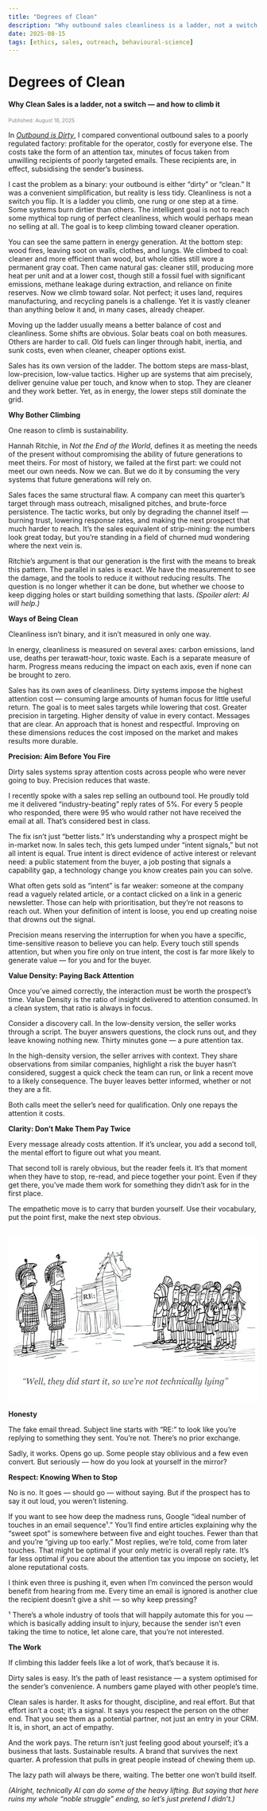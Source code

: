 ```yaml
---
title: "Degrees of Clean"
description: "Why outbound sales cleanliness is a ladder, not a switch — and how to climb it."
date: 2025-08-15
tags: [ethics, sales, outreach, behavioural-science]
---
```


# Degrees of Clean

**Why Clean Sales is a ladder, not a switch — and how to climb it**

<span style="font-size: 0.65rem; color: #888;">Published: August 18, 2025</span>


In [*Outbound is Dirty*](https://cleanoutbound.com/posts/outbound-is-dirty/), I compared conventional outbound sales to a poorly regulated factory: profitable for the operator, costly for everyone else. The costs take the form of an attention tax, minutes of focus taken from unwilling recipients of poorly targeted emails. These recipients are, in effect, subsidising the sender’s business.

I cast the problem as a binary: your outbound is either “dirty” or “clean.” It was a convenient simplification, but reality is less tidy. Cleanliness is not a switch you flip. It is a ladder you climb, one rung or one step at a time. Some systems burn dirtier than others. The intelligent goal is not to reach some mythical top rung of perfect cleanliness, which would perhaps mean no selling at all. The goal is to keep climbing toward cleaner operation.

You can see the same pattern in energy generation. At the bottom step: wood fires, leaving soot on walls, clothes, and lungs. We climbed to coal: cleaner and more efficient than wood, but whole cities still wore a permanent gray coat. Then came natural gas: cleaner still, producing more heat per unit and at a lower cost, though still a fossil fuel with significant emissions, methane leakage during extraction, and reliance on finite reserves. Now we climb toward solar. Not perfect; it uses land, requires manufacturing, and recycling panels is a challenge. Yet it is vastly cleaner than anything below it and, in many cases, already cheaper.

Moving up the ladder usually means a better balance of cost and cleanliness. Some shifts are obvious. Solar beats coal on both measures. Others are harder to call. Old fuels can linger through habit, inertia, and sunk costs, even when cleaner, cheaper options exist.

Sales has its own version of the ladder. The bottom steps are mass-blast, low-precision, low-value tactics. Higher up are systems that aim precisely, deliver genuine value per touch, and know when to stop. They are cleaner and they work better. Yet, as in energy, the lower steps still dominate the grid.

**Why Bother Climbing**

One reason to climb is sustainability.

Hannah Ritchie, in *Not the End of the World*, defines it as meeting the needs of the present without compromising the ability of future generations to meet theirs. For most of history, we failed at the first part: we could not meet our own needs. Now we can. But we do it by consuming the very systems that future generations will rely on.

Sales faces the same structural flaw. A company can meet this quarter’s target through mass outreach, misaligned pitches, and brute-force persistence. The tactic works, but only by degrading the channel itself — burning trust, lowering response rates, and making the next prospect that much harder to reach. It’s the sales equivalent of strip-mining: the numbers look great today, but you’re standing in a field of churned mud wondering where the next vein is.

Ritchie’s argument is that our generation is the first with the means to break this pattern. The parallel in sales is exact. We have the measurement to see the damage, and the tools to reduce it without reducing results. The question is no longer whether it can be done, but whether we choose to keep digging holes or start building something that lasts. *(Spoiler alert: AI will help.)*

**Ways of Being Clean**

Cleanliness isn’t binary, and it isn’t measured in only one way.

In energy, cleanliness is measured on several axes: carbon emissions, land use, deaths per terawatt-hour, toxic waste. Each is a separate measure of harm. Progress means reducing the impact on each axis, even if none can be brought to zero.

Sales has its own axes of cleanliness. Dirty systems impose the highest attention cost — consuming large amounts of human focus for little useful return. The goal is to meet sales targets while lowering that cost. Greater precision in targeting. Higher density of value in every contact. Messages that are clear. An approach that is honest and respectful. Improving on these dimensions reduces the cost imposed on the market and makes results more durable.

**Precision: Aim Before You Fire**

Dirty sales systems spray attention costs across people who were never going to buy. Precision reduces that waste.

I recently spoke with a sales rep selling an outbound tool. He proudly told me it delivered “industry-beating” reply rates of 5%. For every 5 people who responded, there were 95 who would rather not have received the email at all. That’s considered best in class.

The fix isn’t just “better lists.” It’s understanding why a prospect might be in-market now. In sales tech, this gets lumped under “intent signals,” but not all intent is equal. True intent is direct evidence of active interest or relevant need: a public statement from the buyer, a job posting that signals a capability gap, a technology change you know creates pain you can solve.

What often gets sold as “intent” is far weaker: someone at the company read a vaguely related article, or a contact clicked on a link in a generic newsletter. Those can help with prioritisation, but they’re not reasons to reach out. When your definition of intent is loose, you end up creating noise that drowns out the signal.

Precision means reserving the interruption for when you have a specific, time-sensitive reason to believe you can help. Every touch still spends attention, but when you fire only on true intent, the cost is far more likely to generate value — for you and for the buyer.

**Value Density: Paying Back Attention**

Once you’ve aimed correctly, the interaction must be worth the prospect’s time. Value Density is the ratio of insight delivered to attention consumed. In a clean system, that ratio is always in focus.

Consider a discovery call. In the low-density version, the seller works through a script. The buyer answers questions, the clock runs out, and they leave knowing nothing new. Thirty minutes gone — a pure attention tax.

In the high-density version, the seller arrives with context. They share observations from similar companies, highlight a risk the buyer hasn’t considered, suggest a quick check the team can run, or link a recent move to a likely consequence. The buyer leaves better informed, whether or not they are a fit.

Both calls meet the seller’s need for qualification. Only one repays the attention it costs.

**Clarity: Don’t Make Them Pay Twice**

Every message already costs attention. If it’s unclear, you add a second toll, the mental effort to figure out what you meant.

That second toll is rarely obvious, but the reader feels it. It’s that moment when they have to stop, re-read, and piece together your point. Even if they get there, you’ve made them work for something they didn’t ask for in the first place.

The empathetic move is to carry that burden yourself. Use their vocabulary, put the point first, make the next step obvious.

<div style="text-align: center; margin: 2rem 0 0.5rem 0;">
  <img src="../../assets/trojans.png" alt="Illustration of the Trojan Horse as a metaphor for deceptive sales tactics" style="max-width: 100%; height: auto;">
</div>

**Honesty**

The fake email thread. Subject line starts with “RE:” to look like you’re replying to something they sent. You’re not. There’s no prior exchange.

Sadly, it works. Opens go up. Some people stay oblivious and a few even convert. But seriously — how do you look at yourself in the mirror?

**Respect: Knowing When to Stop**

No is no. It goes — should go — without saying. But if the prospect has to say it out loud, you weren’t listening.

If you want to see how deep the madness runs, Google “ideal number of touches in an email sequence¹.” You’ll find entire articles explaining why the “sweet spot” is somewhere between five and eight touches. Fewer than that and you’re “giving up too early.” Most replies, we’re told, come from later touches. That might be optimal if your only metric is overall reply rate. It’s far less optimal if you care about the attention tax you impose on society, let alone reputational costs.

I think even three is pushing it, even when I’m convinced the person would benefit from hearing from me. Every time an email is ignored is another clue the recipient doesn’t give a shit — so why keep pressing?

¹ There’s a whole industry of tools that will happily automate this for you — which is basically adding insult to injury, because the sender isn’t even taking the time to notice, let alone care, that you’re not interested.

**The Work**

If climbing this ladder feels like a lot of work, that’s because it is.

Dirty sales is easy. It’s the path of least resistance — a system optimised for the sender’s convenience. A numbers game played with other people’s time.

Clean sales is harder. It asks for thought, discipline, and real effort. But that effort isn’t a cost; it’s a signal. It says you respect the person on the other end. That you see them as a potential partner, not just an entry in your CRM. It is, in short, an act of empathy.

And the work pays. The return isn’t just feeling good about yourself; it’s a business that lasts. Sustainable results. A brand that survives the next quarter. A profession that pulls in great people instead of chewing them up.

The lazy path will always be there, waiting. The better one won’t build itself.

*(Alright, technically AI can do some of the heavy lifting. But saying that here ruins my whole “noble struggle” ending, so let’s just pretend I didn’t.)*
